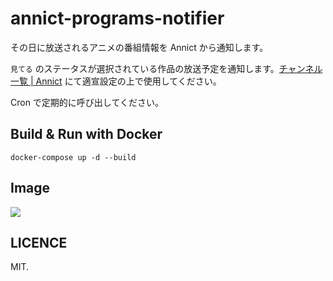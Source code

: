 # annict-programs-notifier
その日に放送されるアニメの番組情報を Annict から通知します。

`見てる` のステータスが選択されている作品の放送予定を通知します。[チャンネル一覧 | Annict](https://annict.com/channels) にて適宣設定の上で使用してください。

Cron で定期的に呼び出してください。

## Build & Run with Docker
`docker-compose up -d --build`

## Image
![](https://i.imgur.com/gP7GjNe.png)

## LICENCE
MIT.
